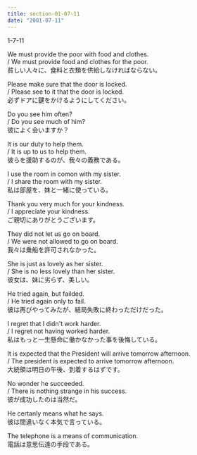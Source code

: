 ```yaml
---
title: section-01-07-11
date: "2001-07-11"
---
```


1-7-11

<!-- end -->

We must provide the poor with food and clothes.  
/ We must provide food and clothes for the poor.  
貧しい人々に、食料と衣類を供給しなければならない。  

Please make sure that the door is locked.  
/ Please see to it that the door is locked.  
必ずドアに鍵をかけるようにしてください。  

Do you see him often?  
/ Do you see much of him?  
彼によく会いますか？  

It is our duty to help them.  
/ It is up to us to help them.  
彼らを援助するのが、我々の義務である。  

I use the room in comon with my sister.  
/ I share the room with my sister.  
私は部屋を、妹と一緒に使っている。  

Thank you very much for your kindness.  
/ I appreciate your kindness.  
ご親切にありがとうございます。  

They did not let us go on board.  
/ We were not allowed to go on board.  
我々は乗船を許可されなかった。  

She is just as lovely as her sister.  
/ She is no less lovely than her  sister.  
彼女は、妹に劣らず、美しい。  

He tried again, but failded.  
/ He tried again only to fail.  
彼は再びやってみたが、結局失敗に終わっただけだった。  

I regret that I didn't work harder.  
/ I regret not having worked harder.  
私はもっと一生懸命に働かなかった事を後悔している。  

It is expected that the President will arrive tomorrow afternoon.  
/ The president is expected to arrive tomorrow afternoon.  
大統領は明日の午後、到着するはずです。  

No wonder he succeeded.  
/ There is nothing strange in his success.  
彼が成功したのは当然だ。  

He certanly means what he says.  
彼は間違いなく本気で言っている。  

The telephone is a means of communication.  
電話は意思伝達の手段である。  

